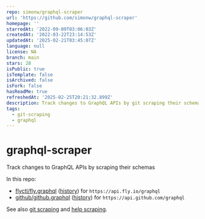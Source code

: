 ```yaml
---
repo: simonw/graphql-scraper
url: 'https://github.com/simonw/graphql-scraper'
homepage: ''
starredAt: '2022-09-09T03:06:03Z'
createdAt: '2022-03-22T23:14:53Z'
updatedAt: '2025-02-21T03:45:07Z'
language: null
license: NA
branch: main
stars: 28
isPublic: true
isTemplate: false
isArchived: false
isFork: false
hasReadMe: true
refreshedAt: '2025-02-25T20:21:32.899Z'
description: Track changes to GraphQL APIs by git scraping their schemas
tags:
  - git-scraping
  - graphql
---
```


# graphql-scraper

Track changes to GraphQL APIs by scraping their schemas

In this repo:

- [flyctl/fly.graphql](flyctl/fly.graphql) ([history](https://github.com/simonw/graphql-scraper/commits/main/flyctl/fly.graphql)) for `https://api.fly.io/graphql`
- [github/github.graphql](github/github.graphql) ([history](https://github.com/simonw/graphql-scraper/commits/main/github/github.graphql)) for `https://api.github.com/graphql`

See also [git scraping](https://simonwillison.net/2020/Oct/9/git-scraping/) and [help scraping](https://simonwillison.net/2022/Feb/2/help-scraping/).
